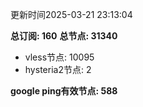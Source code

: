 更新时间2025-03-21 23:13:04

**总订阅: 160**
**总节点: 31340**
- vless节点: 10095
- hysteria2节点: 2

**google ping有效节点: 588**
